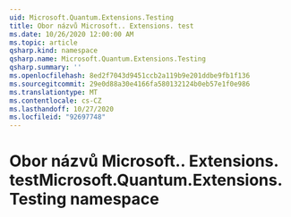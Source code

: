 ```yaml
---
uid: Microsoft.Quantum.Extensions.Testing
title: Obor názvů Microsoft.. Extensions. test
ms.date: 10/26/2020 12:00:00 AM
ms.topic: article
qsharp.kind: namespace
qsharp.name: Microsoft.Quantum.Extensions.Testing
qsharp.summary: ''
ms.openlocfilehash: 8ed2f7043d9451ccb2a119b9e201ddbe9fb1f136
ms.sourcegitcommit: 29e0d88a30e4166fa580132124b0eb57e1f0e986
ms.translationtype: MT
ms.contentlocale: cs-CZ
ms.lasthandoff: 10/27/2020
ms.locfileid: "92697748"
---
```

# <a name="microsoftquantumextensionstesting-namespace"></a><span data-ttu-id="b4a87-102">Obor názvů Microsoft.. Extensions. test</span><span class="sxs-lookup"><span data-stu-id="b4a87-102">Microsoft.Quantum.Extensions.Testing namespace</span></span>



